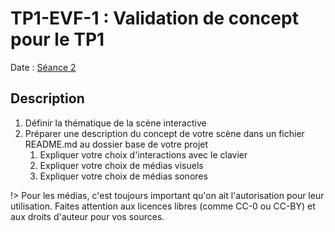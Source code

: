 # TP1-EVF-1 : Validation de concept pour le TP1

Date : <!-- varexp:begin SEANCE_EVF_1 -->[Séance 2](/01-deroulement/02/)<!-- varexp:end -->


## Description

1. Définir la thématique de la scène interactive
2. Préparer une description du concept de votre scène dans un fichier README.md au dossier base de votre projet
    1. Expliquer votre choix d'interactions avec le clavier
    2. Expliquer votre choix de médias visuels
    3. Expliquer votre choix de médias sonores

!> Pour les médias, c'est toujours important qu'on ait l'autorisation pour leur utilisation. Faites attention aux licences libres (comme CC-0 ou CC-BY) et aux droits d'auteur pour vos sources.